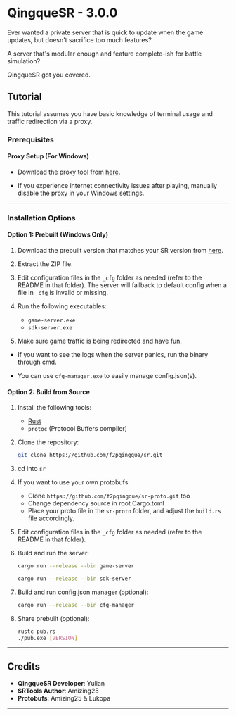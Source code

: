 # QingqueSR - 3.0.0

Ever wanted a private server that is quick to update when the game updates, but doesn't sacrifice too much features?

A server that's modular enough and feature complete-ish for battle simulation?

QingqueSR got you covered.

## Tutorial

This tutorial assumes you have basic knowledge of terminal usage and traffic redirection via a proxy.

### Prerequisites

#### Proxy Setup (For Windows)
- Download the proxy tool from [here](https://git.xeondev.com/YYHEggEgg/FireflySR.Tool.Proxy/releases/download/v2.0.0/FireflySR.Tool.Proxy_win-x64.zip).

- If you experience internet connectivity issues after playing, manually disable the proxy in your Windows settings.

---

### Installation Options

#### Option 1: Prebuilt (Windows Only)

1. Download the prebuilt version that matches your SR version from [here](https://github.com/f2pqingque/sr/releases).

2. Extract the ZIP file.

3. Edit configuration files in the `_cfg` folder as needed (refer to the README in that folder). The server will fallback to default config when a file in `_cfg` is invalid or missing.

4. Run the following executables:
   - `game-server.exe`
   - `sdk-server.exe`

5. Make sure game traffic is being redirected and have fun.

- If you want to see the logs when the server panics, run the binary through cmd.

- You can use `cfg-manager.exe` to easily manage config.json(s).

#### Option 2: Build from Source

1. Install the following tools:
   - [Rust](https://www.rust-lang.org/)
   - `protoc` (Protocol Buffers compiler)

2. Clone the repository:
   ```bash
   git clone https://github.com/f2pqingque/sr.git
   ```
3. cd into `sr`

4. If you want to use your own protobufs:
   - Clone `https://github.com/f2pqingque/sr-proto.git` too
   - Change dependency source in root Cargo.toml
   - Place your proto file in the `sr-proto` folder, and adjust the `build.rs` file accordingly.

5. Edit configuration files in the `_cfg` folder as needed (refer to the README in that folder).

6. Build and run the server:
   ```bash
   cargo run --release --bin game-server
   ```
   ```bash
   cargo run --release --bin sdk-server
   ```

7. Build and run config.json manager (optional):
   ```bash
   cargo run --release --bin cfg-manager
   ```

8. Share prebuilt (optional):
   ```bash
   rustc pub.rs
   ./pub.exe [VERSION]
   ```

---

## Credits

- **QingqueSR Developer**: Yulian
- **SRTools Author**: Amizing25
- **Protobufs**: Amizing25 & Lukopa

---
